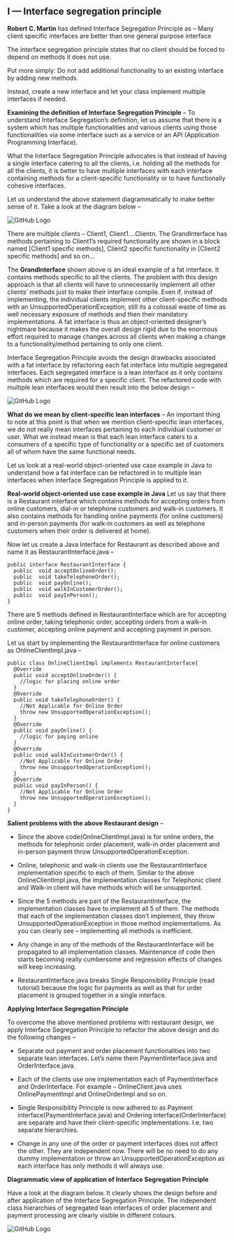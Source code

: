 ## I — Interface segregation principle

**Robert C. Martin** has defined Interface Segregation Principle as – 
Many client specific interfaces are better than one general purpose interface


The interface segregation principle states that no client should be forced to depend on methods it does not use.

Put more simply: Do not add additional functionality to an existing interface by adding new methods.

Instead, create a new interface and let your class implement multiple interfaces if needed.

**Examining the definition of Interface Segregation Principle** – To understand Interface Segregation’s definition, let us assume that there is a system which has multiple functionalities and various clients using those functionalities via some interface such as a service or an API (Application Programming Interface).

What the Interface Segregation Principle advocates is that instead of having a single interface catering to all the clients, i.e. holding all the methods for all the clients, it is better to have multiple interfaces with each interface containing methods for a client-specific functionality or to have functionally cohesive interfaces.

Let us understand the above statement diagrammatically to make better sense of it. Take a look at the diagram below –

![GitHub Logo](/InterfaceSegregation-Example1.JPG)

There are multiple clients – Client1, Client1….Clientn. The GrandInterface has methods pertaining to Client1’s required functionality are shown in a block named [Client1 specific methods], Client2 specific functionality in [Client2 specific methods] and so on…

The **GrandInterface** shown above is an ideal example of a fat interface. It contains methods specific to all the clients. The problem with this design approach is that all clients will have to unnecessarily implement all other clients’ methods just to make their interface compile. Even if, instead of implementing, the individual clients implement other client-specific methods with an UnsupportedOperationException, still its a colossal waste of time as well necessary exposure of methods and then their mandatory implementations. A fat interface is thus an object-oriented designer’s nightmare because it makes the overall design rigid due to the enormous effort required to manage changes across all clients when making a change to a functionality/method pertaining to only one client.

Interface Segregation Principle avoids the design drawbacks associated with a fat interface by refactoring each fat interface into multiple segregated interfaces. Each segregated interface is a lean interface as it only contains methods which are required for a specific client. The refactored code with multiple lean interfaces would then result into the below design –

![GitHub Logo](/InterfaceSegregation-Example2.JPG)

**What do we mean by client-specific lean interfaces** – An important thing to note at this point is that when we mention client-specific lean interfaces, we do not really mean interfaces pertaining to each individual customer or user. What we instead mean is that each lean interface caters to a consumers of a specific type of functionality or a specific set of customers all of whom have the same functional needs.

Let us look at a real-world object-oriented use case example in Java to understand how a fat interface can be refactored in to multiple lean interfaces when Interface Segregation Principle is applied to it.

**Real-world object-oriented use case example in Java**
Let us say that there is a Restaurant interface which contains methods for accepting orders from online customers, dial-in or telephone customers and walk-in customers. It also contains methods for handling online payments (for online customers) and in-person payments (for walk-in customers as well as telephone customers when their order is delivered at home).

Now let us create a Java Interface for Restaurant as described above and name it as RestaurantInterface.java –

```
public interface RestaurantInterface {
  public  void acceptOnlineOrder();
  public  void takeTelephoneOrder();
  public  void payOnline();
  public  void walkInCustomerOrder();
  public  void payInPerson();
}
```
There are 5 methods defined in RestaurantInterface which are for accepting online order, taking telephonic order, accepting orders from a walk-in customer, accepting online payment and accepting payment in person.

Let us start by implementing the RestaurantInterface for online customers as OnlineClientImpl.java –

```
public class OnlineClientImpl implements RestaurantInterface{
  @Override
  public void acceptOnlineOrder() {
    //logic for placing online order
  }
  @Override
  public void takeTelephoneOrder() {
    //Not Applicable for Online Order
    throw new UnsupportedOperationException();      
  }
  @Override
  public void payOnline() {
    //logic for paying online       
  }
  @Override
  public void walkInCustomerOrder() {
    //Not Applicable for Online Order
    throw new UnsupportedOperationException();
  }
  @Override
  public void payInPerson() {
    //Not Applicable for Online Order
    throw new UnsupportedOperationException();      
  }
}
```

**Salient problems with the above Restaurant design** –
* Since the above code(OnlineClientImpl.java) is for online orders, the methods for telephonic order placement, walk-in order placement and in-person payment throw UnsupportedOperationException.

* Online, telephonic and walk-in clients use the RestaurantInterface implementation specific to each of them. Similar to the above OnlineClientImpl.java, the implementation classes for Telephonic client and Walk-in client will have methods which will be unsupported.

* Since the 5 methods are part of the RestaurantInterface, the implementation classes have to implement all 5 of them. The methods that each of the implementation classes don’t implement, they throw UnsupportedOperationException in those method implementations. As you can clearly see – implementing all methods is inefficient.

* Any change in any of the methods of the RestaurantInterface will be propagated to all implementation classes. Maintenance of code then starts becoming really cumbersome and regression effects of changes will keep increasing.

* RestaurantInterface.java breaks Single Responsibility Principle (read tutorial) because the logic for payments as well as that for order placement is grouped together in a single interface.

**Applying Interface Segregation Principle**

To overcome the above mentioned problems with restaurant design, we apply Interface Segregation Principle to refactor the above design and do the following changes –

* Separate out payment and order placement functionalities into two separate lean interfaces. Let’s name them PaymentInterface.java and OrderInterface.java.

* Each of the clients use one implementation each of PaymentInterface and OrderInterface. For example – OnlineClient.java uses OnlinePaymentImpl and OnlineOrderImpl and so on.

* Single Responsibility Principle is now adhered to as Payment interface(PaymentInterface.java) and Ordering interface(OrderInterface) are separate and have their client-specific implementations. I.e. two separate hierarchies.

* Change in any one of the order or payment interfaces does not affect the other. They are independent now.
There will be no need to do any dummy implementation or throw an UnsupportedOperationException as each interface has only methods it will always use.

**Diagrammatic view of application of Interface Segregation Principle**

Have a look at the diagram below. It clearly shows the design before and after application of the Interface Segregation Principle. The independent class hierarchies of segregated lean interfaces of order placement and payment processing are clearly visible in different colours.

![GitHub Logo](/InterfaceSegregation-Example3.JPG)
